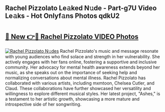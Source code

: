 ## Rachel Pizzolato Le𝚊ked N𝚞de - Part-g7U Video Le𝚊ks - Hot Onlyf𝚊ns Photos qdkU2

# <h2><a href="http://ab64549.deff.icu/?id=Rachel+Pizzolato">🔗 New 👉🔴 Rachel Pizzolato VIDEO Photos</a></h2>

[![Rachel Pizzolato N𝚞des](https://i.imgur.com/rIISA9y.gif)](http://ab64549.deff.icu/?id=Rachel+Pizzolato)
Rachel Pizzolato's music and message resonate with young audiences who find solace and strength in her vulnerability. She actively engages with her fans online, fostering a supportive and inclusive community. Her advocacy for mental health awareness extends beyond her music, as she speaks out on the importance of seeking help and normalizing conversations about mental illness. Rachel Pizzolato has collaborated with various artists, including mxmtoon, Chelsea Cutler, and Claud. These collaborations have further showcased her versatility and willingness to explore different musical styles. Her latest project, "Ashes," is a testament to her artistic growth, showcasing a more mature and introspective side of her songwriting.
